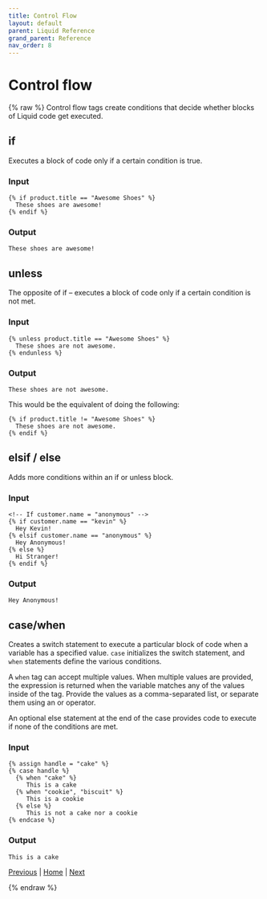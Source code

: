 ```yaml
---
title: Control Flow
layout: default
parent: Liquid Reference
grand_parent: Reference
nav_order: 8
---
```


# Control flow
{% raw %}
Control flow tags create conditions that decide whether blocks of Liquid code get executed.

## if
Executes a block of code only if a certain condition is true.

### Input

```liquid
{% if product.title == "Awesome Shoes" %}
  These shoes are awesome!
{% endif %}
```

### Output

```These shoes are awesome!```


## unless

The opposite of if – executes a block of code only if a certain condition is not met.

### Input

```liquid
{% unless product.title == "Awesome Shoes" %}
  These shoes are not awesome.
{% endunless %}
```

### Output

```These shoes are not awesome.```

This would be the equivalent of doing the following:

```liquid
{% if product.title != "Awesome Shoes" %}
  These shoes are not awesome.
{% endif %}
```

## elsif / else

Adds more conditions within an if or unless block.

### Input

```liquid
<!-- If customer.name = "anonymous" -->
{% if customer.name == "kevin" %}
  Hey Kevin!
{% elsif customer.name == "anonymous" %}
  Hey Anonymous!
{% else %}
  Hi Stranger!
{% endif %}
```

### Output

```Hey Anonymous!```

## case/when

Creates a switch statement to execute a particular block of code when a variable has a specified value. ```case``` initializes the switch statement, and ```when``` statements define the various conditions.

A ```when``` tag can accept multiple values. When multiple values are provided, the expression is returned when the variable matches any of the values inside of the tag. Provide the values as a comma-separated list, or separate them using an or operator.

An optional else statement at the end of the case provides code to execute if none of the conditions are met.

### Input

```liquid
{% assign handle = "cake" %}
{% case handle %}
  {% when "cake" %}
     This is a cake
  {% when "cookie", "biscuit" %}
     This is a cookie
  {% else %}
     This is not a cake nor a cookie
{% endcase %}
```
### Output

```This is a cake```

[Previous](whitespace-control.html) | [Home](README.html) | [Next](iteration.html)

{% endraw %}
